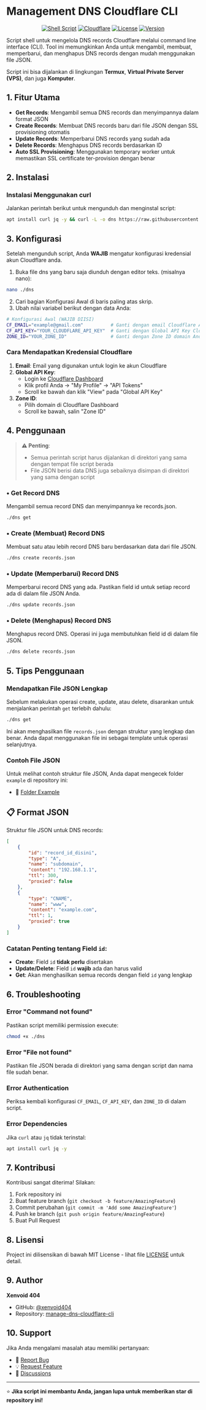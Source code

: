 # Management DNS Cloudflare CLI

<div align="center">

[![Shell Script](https://img.shields.io/badge/Shell-Script-89e051?style=for-the-badge&logo=gnu-bash&logoColor=white)](https://github.com/xenvoid404/manage-dns-cloudflare-cli)
[![Cloudflare](https://img.shields.io/badge/Cloudflare-F38020?style=for-the-badge&logo=cloudflare&logoColor=white)](https://cloudflare.com)
[![License](https://img.shields.io/badge/License-MIT-blue?style=for-the-badge)](LICENSE)
[![Version](https://img.shields.io/badge/Version-1.0.0-green?style=for-the-badge)](https://github.com/xenvoid404/manage-dns-cloudflare-cli/releases)

</div>

Script shell untuk mengelola DNS records Cloudflare melalui command line interface (CLI). Tool ini memungkinkan Anda untuk mengambil, membuat, memperbarui, dan menghapus DNS records dengan mudah menggunakan file JSON.

Script ini bisa dijalankan di lingkungan **Termux**, **Virtual Private Server (VPS)**, dan juga **Komputer**.

## 1. Fitur Utama

-   **Get Records**: Mengambil semua DNS records dan menyimpannya dalam format JSON
-   **Create Records**: Membuat DNS records baru dari file JSON dengan SSL provisioning otomatis
-   **Update Records**: Memperbarui DNS records yang sudah ada
-   **Delete Records**: Menghapus DNS records berdasarkan ID
-   **Auto SSL Provisioning**: Menggunakan temporary worker untuk memastikan SSL certificate ter-provision dengan benar

## 2. Instalasi

### Instalasi Menggunakan curl

Jalankan perintah berikut untuk mengunduh dan menginstal script:

```bash
apt install curl jq -y && curl -L -o dns https://raw.githubusercontent.com/xenvoid404/manage-dns-cloudflare-cli/refs/heads/master/dns && chmod +x ./dns && ls
```

## 3. Konfigurasi

Setelah mengunduh script, Anda **WAJIB** mengatur konfigurasi kredensial akun Cloudflare anda.

1. Buka file dns yang baru saja diunduh dengan editor teks. (misalnya nano):

```bash
nano ./dns
```

2. Cari bagian Konfigurasi Awal di baris paling atas skrip.
3. Ubah nilai variabel berikut dengan data Anda:

```bash
# Konfigurasi Awal (WAJIB DIISI)
CF_EMAIL="example@gmail.com"          # Ganti dengan email Cloudflare Anda
CF_API_KEY="YOUR_CLOUDFLARE_API_KEY"  # Ganti dengan Global API Key Cloudflare
ZONE_ID="YOUR_ZONE_ID"                # Ganti dengan Zone ID domain Anda
```

### Cara Mendapatkan Kredensial Cloudflare

1. **Email**: Email yang digunakan untuk login ke akun Cloudflare
2. **Global API Key**:
    - Login ke [Cloudflare Dashboard](https://dash.cloudflare.com)
    - Klik profil Anda → "My Profile" → "API Tokens"
    - Scroll ke bawah dan klik "View" pada "Global API Key"
3. **Zone ID**:
    - Pilih domain di Cloudflare Dashboard
    - Scroll ke bawah, salin "Zone ID"

## 4. Penggunaan

> **⚠️ Penting**:
>
> -   Semua perintah script harus dijalankan di direktori yang sama dengan tempat file script berada
> -   File JSON berisi data DNS juga sebaiknya disimpan di direktori yang sama dengan script

### • Get Record DNS

Mengambil semua record DNS dan menyimpannya ke records.json.

```bash
./dns get
```

### • Create (Membuat) Record DNS

Membuat satu atau lebih record DNS baru berdasarkan data dari file JSON.

```bash
./dns create records.json
```

### • Update (Memperbarui) Record DNS

Memperbarui record DNS yang ada. Pastikan field id untuk setiap record ada di dalam file JSON Anda.

```bash
./dns update records.json
```

### • Delete (Menghapus) Record DNS

Menghapus record DNS. Operasi ini juga membutuhkan field id di dalam file JSON.

```bash
./dns delete records.json
```

## 5. Tips Penggunaan

### Mendapatkan File JSON Lengkap

Sebelum melakukan operasi create, update, atau delete, disarankan untuk menjalankan perintah `get` terlebih dahulu:

```bash
./dns get
```

Ini akan menghasilkan file `records.json` dengan struktur yang lengkap dan benar. Anda dapat menggunakan file ini sebagai template untuk operasi selanjutnya.

### Contoh File JSON

Untuk melihat contoh struktur file JSON, Anda dapat mengecek folder `example` di repository ini:

-   📁 [Folder Example](https://github.com/xenvoid404/manage-dns-cloudflare-cli/tree/master/example)

## 📋 Format JSON

Struktur file JSON untuk DNS records:

```json
[
    {
        "id": "record_id_disini",
        "type": "A",
        "name": "subdomain",
        "content": "192.168.1.1",
        "ttl": 300,
        "proxied": false
    },
    {
        "type": "CNAME",
        "name": "www",
        "content": "example.com",
        "ttl": 1,
        "proxied": true
    }
]
```

### Catatan Penting tentang Field `id`:

-   **Create**: Field `id` **tidak perlu** disertakan
-   **Update/Delete**: Field `id` **wajib** ada dan harus valid
-   **Get**: Akan menghasilkan semua records dengan field `id` yang lengkap

## 6. Troubleshooting

### Error "Command not found"

Pastikan script memiliki permission execute:

```bash
chmod +x ./dns
```

### Error "File not found"

Pastikan file JSON berada di direktori yang sama dengan script dan nama file sudah benar.

### Error Authentication

Periksa kembali konfigurasi `CF_EMAIL`, `CF_API_KEY`, dan `ZONE_ID` di dalam script.

### Error Dependencies

Jika `curl` atau `jq` tidak terinstal:

```bash
apt install curl jq -y
```

## 7. Kontribusi

Kontribusi sangat diterima! Silakan:

1. Fork repository ini
2. Buat feature branch (`git checkout -b feature/AmazingFeature`)
3. Commit perubahan (`git commit -m 'Add some AmazingFeature'`)
4. Push ke branch (`git push origin feature/AmazingFeature`)
5. Buat Pull Request

## 8. Lisensi

Project ini dilisensikan di bawah MIT License - lihat file [LICENSE](LICENSE) untuk detail.

## 9. Author

**Xenvoid 404**

-   GitHub: [@xenvoid404](https://github.com/xenvoid404)
-   Repository: [manage-dns-cloudflare-cli](https://github.com/xenvoid404/manage-dns-cloudflare-cli)

## 10. Support

Jika Anda mengalami masalah atau memiliki pertanyaan:

-   🐛 [Report Bug](https://github.com/xenvoid404/manage-dns-cloudflare-cli/issues)
-   💡 [Request Feature](https://github.com/xenvoid404/manage-dns-cloudflare-cli/issues)
-   💬 [Discussions](https://github.com/xenvoid404/manage-dns-cloudflare-cli/discussions)

---

⭐ **Jika script ini membantu Anda, jangan lupa untuk memberikan star di repository ini!**
